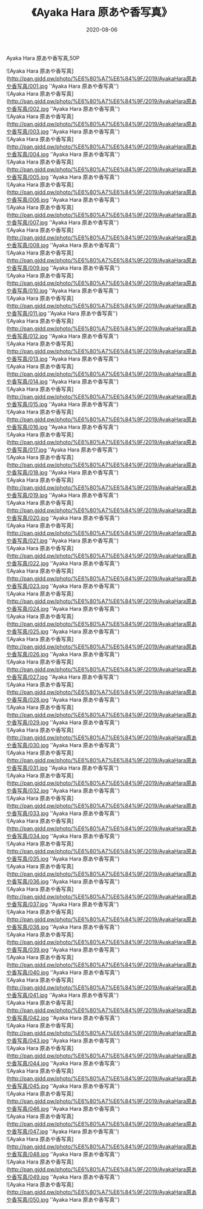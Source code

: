 ﻿---
layout: post
title:  《Ayaka Hara 原あや香写真》
date:   2020-08-06
img: http://pan.gjdd.pw/photo/%E6%80%A7%E6%84%9F/2019/AyakaHara原あや香写真/000.jpg
categories: [美女, 性感, 泳衣]
---

Ayaka Hara 原あや香写真,50P

![Ayaka Hara 原あや香写真](http://pan.gjdd.pw/photo/%E6%80%A7%E6%84%9F/2019/AyakaHara原あや香写真/001.jpg ''Ayaka Hara 原あや香写真'') <br>
![Ayaka Hara 原あや香写真](http://pan.gjdd.pw/photo/%E6%80%A7%E6%84%9F/2019/AyakaHara原あや香写真/002.jpg ''Ayaka Hara 原あや香写真'') <br>
![Ayaka Hara 原あや香写真](http://pan.gjdd.pw/photo/%E6%80%A7%E6%84%9F/2019/AyakaHara原あや香写真/003.jpg ''Ayaka Hara 原あや香写真'') <br>
![Ayaka Hara 原あや香写真](http://pan.gjdd.pw/photo/%E6%80%A7%E6%84%9F/2019/AyakaHara原あや香写真/004.jpg ''Ayaka Hara 原あや香写真'') <br>
![Ayaka Hara 原あや香写真](http://pan.gjdd.pw/photo/%E6%80%A7%E6%84%9F/2019/AyakaHara原あや香写真/005.jpg ''Ayaka Hara 原あや香写真'') <br>
![Ayaka Hara 原あや香写真](http://pan.gjdd.pw/photo/%E6%80%A7%E6%84%9F/2019/AyakaHara原あや香写真/006.jpg ''Ayaka Hara 原あや香写真'') <br>
![Ayaka Hara 原あや香写真](http://pan.gjdd.pw/photo/%E6%80%A7%E6%84%9F/2019/AyakaHara原あや香写真/007.jpg ''Ayaka Hara 原あや香写真'') <br>
![Ayaka Hara 原あや香写真](http://pan.gjdd.pw/photo/%E6%80%A7%E6%84%9F/2019/AyakaHara原あや香写真/008.jpg ''Ayaka Hara 原あや香写真'') <br>
![Ayaka Hara 原あや香写真](http://pan.gjdd.pw/photo/%E6%80%A7%E6%84%9F/2019/AyakaHara原あや香写真/009.jpg ''Ayaka Hara 原あや香写真'') <br>
![Ayaka Hara 原あや香写真](http://pan.gjdd.pw/photo/%E6%80%A7%E6%84%9F/2019/AyakaHara原あや香写真/010.jpg ''Ayaka Hara 原あや香写真'') <br>
![Ayaka Hara 原あや香写真](http://pan.gjdd.pw/photo/%E6%80%A7%E6%84%9F/2019/AyakaHara原あや香写真/011.jpg ''Ayaka Hara 原あや香写真'') <br>
![Ayaka Hara 原あや香写真](http://pan.gjdd.pw/photo/%E6%80%A7%E6%84%9F/2019/AyakaHara原あや香写真/012.jpg ''Ayaka Hara 原あや香写真'') <br>
![Ayaka Hara 原あや香写真](http://pan.gjdd.pw/photo/%E6%80%A7%E6%84%9F/2019/AyakaHara原あや香写真/013.jpg ''Ayaka Hara 原あや香写真'') <br>
![Ayaka Hara 原あや香写真](http://pan.gjdd.pw/photo/%E6%80%A7%E6%84%9F/2019/AyakaHara原あや香写真/014.jpg ''Ayaka Hara 原あや香写真'') <br>
![Ayaka Hara 原あや香写真](http://pan.gjdd.pw/photo/%E6%80%A7%E6%84%9F/2019/AyakaHara原あや香写真/015.jpg ''Ayaka Hara 原あや香写真'') <br>
![Ayaka Hara 原あや香写真](http://pan.gjdd.pw/photo/%E6%80%A7%E6%84%9F/2019/AyakaHara原あや香写真/016.jpg ''Ayaka Hara 原あや香写真'') <br>
![Ayaka Hara 原あや香写真](http://pan.gjdd.pw/photo/%E6%80%A7%E6%84%9F/2019/AyakaHara原あや香写真/017.jpg ''Ayaka Hara 原あや香写真'') <br>
![Ayaka Hara 原あや香写真](http://pan.gjdd.pw/photo/%E6%80%A7%E6%84%9F/2019/AyakaHara原あや香写真/018.jpg ''Ayaka Hara 原あや香写真'') <br>
![Ayaka Hara 原あや香写真](http://pan.gjdd.pw/photo/%E6%80%A7%E6%84%9F/2019/AyakaHara原あや香写真/019.jpg ''Ayaka Hara 原あや香写真'') <br>
![Ayaka Hara 原あや香写真](http://pan.gjdd.pw/photo/%E6%80%A7%E6%84%9F/2019/AyakaHara原あや香写真/020.jpg ''Ayaka Hara 原あや香写真'') <br>
![Ayaka Hara 原あや香写真](http://pan.gjdd.pw/photo/%E6%80%A7%E6%84%9F/2019/AyakaHara原あや香写真/021.jpg ''Ayaka Hara 原あや香写真'') <br>
![Ayaka Hara 原あや香写真](http://pan.gjdd.pw/photo/%E6%80%A7%E6%84%9F/2019/AyakaHara原あや香写真/022.jpg ''Ayaka Hara 原あや香写真'') <br>
![Ayaka Hara 原あや香写真](http://pan.gjdd.pw/photo/%E6%80%A7%E6%84%9F/2019/AyakaHara原あや香写真/023.jpg ''Ayaka Hara 原あや香写真'') <br>
![Ayaka Hara 原あや香写真](http://pan.gjdd.pw/photo/%E6%80%A7%E6%84%9F/2019/AyakaHara原あや香写真/024.jpg ''Ayaka Hara 原あや香写真'') <br>
![Ayaka Hara 原あや香写真](http://pan.gjdd.pw/photo/%E6%80%A7%E6%84%9F/2019/AyakaHara原あや香写真/025.jpg ''Ayaka Hara 原あや香写真'') <br>
![Ayaka Hara 原あや香写真](http://pan.gjdd.pw/photo/%E6%80%A7%E6%84%9F/2019/AyakaHara原あや香写真/026.jpg ''Ayaka Hara 原あや香写真'') <br>
![Ayaka Hara 原あや香写真](http://pan.gjdd.pw/photo/%E6%80%A7%E6%84%9F/2019/AyakaHara原あや香写真/027.jpg ''Ayaka Hara 原あや香写真'') <br>
![Ayaka Hara 原あや香写真](http://pan.gjdd.pw/photo/%E6%80%A7%E6%84%9F/2019/AyakaHara原あや香写真/028.jpg ''Ayaka Hara 原あや香写真'') <br>
![Ayaka Hara 原あや香写真](http://pan.gjdd.pw/photo/%E6%80%A7%E6%84%9F/2019/AyakaHara原あや香写真/029.jpg ''Ayaka Hara 原あや香写真'') <br>
![Ayaka Hara 原あや香写真](http://pan.gjdd.pw/photo/%E6%80%A7%E6%84%9F/2019/AyakaHara原あや香写真/030.jpg ''Ayaka Hara 原あや香写真'') <br>
![Ayaka Hara 原あや香写真](http://pan.gjdd.pw/photo/%E6%80%A7%E6%84%9F/2019/AyakaHara原あや香写真/031.jpg ''Ayaka Hara 原あや香写真'') <br>
![Ayaka Hara 原あや香写真](http://pan.gjdd.pw/photo/%E6%80%A7%E6%84%9F/2019/AyakaHara原あや香写真/032.jpg ''Ayaka Hara 原あや香写真'') <br>
![Ayaka Hara 原あや香写真](http://pan.gjdd.pw/photo/%E6%80%A7%E6%84%9F/2019/AyakaHara原あや香写真/033.jpg ''Ayaka Hara 原あや香写真'') <br>
![Ayaka Hara 原あや香写真](http://pan.gjdd.pw/photo/%E6%80%A7%E6%84%9F/2019/AyakaHara原あや香写真/034.jpg ''Ayaka Hara 原あや香写真'') <br>
![Ayaka Hara 原あや香写真](http://pan.gjdd.pw/photo/%E6%80%A7%E6%84%9F/2019/AyakaHara原あや香写真/035.jpg ''Ayaka Hara 原あや香写真'') <br>
![Ayaka Hara 原あや香写真](http://pan.gjdd.pw/photo/%E6%80%A7%E6%84%9F/2019/AyakaHara原あや香写真/036.jpg ''Ayaka Hara 原あや香写真'') <br>
![Ayaka Hara 原あや香写真](http://pan.gjdd.pw/photo/%E6%80%A7%E6%84%9F/2019/AyakaHara原あや香写真/037.jpg ''Ayaka Hara 原あや香写真'') <br>
![Ayaka Hara 原あや香写真](http://pan.gjdd.pw/photo/%E6%80%A7%E6%84%9F/2019/AyakaHara原あや香写真/038.jpg ''Ayaka Hara 原あや香写真'') <br>
![Ayaka Hara 原あや香写真](http://pan.gjdd.pw/photo/%E6%80%A7%E6%84%9F/2019/AyakaHara原あや香写真/039.jpg ''Ayaka Hara 原あや香写真'') <br>
![Ayaka Hara 原あや香写真](http://pan.gjdd.pw/photo/%E6%80%A7%E6%84%9F/2019/AyakaHara原あや香写真/040.jpg ''Ayaka Hara 原あや香写真'') <br>
![Ayaka Hara 原あや香写真](http://pan.gjdd.pw/photo/%E6%80%A7%E6%84%9F/2019/AyakaHara原あや香写真/041.jpg ''Ayaka Hara 原あや香写真'') <br>
![Ayaka Hara 原あや香写真](http://pan.gjdd.pw/photo/%E6%80%A7%E6%84%9F/2019/AyakaHara原あや香写真/042.jpg ''Ayaka Hara 原あや香写真'') <br>
![Ayaka Hara 原あや香写真](http://pan.gjdd.pw/photo/%E6%80%A7%E6%84%9F/2019/AyakaHara原あや香写真/043.jpg ''Ayaka Hara 原あや香写真'') <br>
![Ayaka Hara 原あや香写真](http://pan.gjdd.pw/photo/%E6%80%A7%E6%84%9F/2019/AyakaHara原あや香写真/044.jpg ''Ayaka Hara 原あや香写真'') <br>
![Ayaka Hara 原あや香写真](http://pan.gjdd.pw/photo/%E6%80%A7%E6%84%9F/2019/AyakaHara原あや香写真/045.jpg ''Ayaka Hara 原あや香写真'') <br>
![Ayaka Hara 原あや香写真](http://pan.gjdd.pw/photo/%E6%80%A7%E6%84%9F/2019/AyakaHara原あや香写真/046.jpg ''Ayaka Hara 原あや香写真'') <br>
![Ayaka Hara 原あや香写真](http://pan.gjdd.pw/photo/%E6%80%A7%E6%84%9F/2019/AyakaHara原あや香写真/047.jpg ''Ayaka Hara 原あや香写真'') <br>
![Ayaka Hara 原あや香写真](http://pan.gjdd.pw/photo/%E6%80%A7%E6%84%9F/2019/AyakaHara原あや香写真/048.jpg ''Ayaka Hara 原あや香写真'') <br>
![Ayaka Hara 原あや香写真](http://pan.gjdd.pw/photo/%E6%80%A7%E6%84%9F/2019/AyakaHara原あや香写真/049.jpg ''Ayaka Hara 原あや香写真'') <br>
![Ayaka Hara 原あや香写真](http://pan.gjdd.pw/photo/%E6%80%A7%E6%84%9F/2019/AyakaHara原あや香写真/050.jpg ''Ayaka Hara 原あや香写真'') <br>
